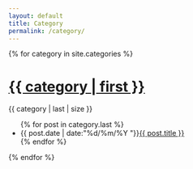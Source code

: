 ```yaml
---
layout: default
title: Category
permalink: /category/
---
```


<div class="category">
{% for category in site.categories %}
<h1><a href="{{ site.baseurl }}/myhtml/test.html">{{ category | first }}</a></h1>
<span>{{ category | last | size }}</span>
<ul class="arc-list">
	{% for post in category.last %}
		<li>{{ post.date | date:"%d/%m/%Y "}}<a href="{{ post.url }}">{{ post.title }}</a></li>
	{% endfor %}
</ul>
{% endfor %}
</div>
